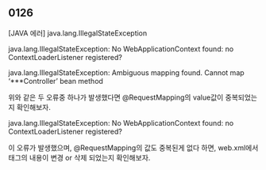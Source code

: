 ## 0126



[JAVA 에러] java.lang.IllegalStateException



java.lang.IllegalStateException: No WebApplicationContext found: no ContextLoaderListener registered?



java.lang.IllegalStateException: Ambiguous mapping found. Cannot map ‘***Controller’ bean method





위와 같은 두 오류중 하나가 발생했다면 @RequestMapping의 value값이 중복되었는지 확인해보자.







java.lang.IllegalStateException: No WebApplicationContext found: no ContextLoaderListener registered?

이 오류가 발생했으며, @RequestMapping의 값도 중복된게 없다 하면, web.xml에서 <listener> 태그의 내용이 변경 or 삭제 되었는지 확인해보자.





